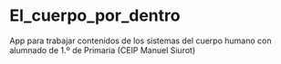 # El_cuerpo_por_dentro
App para trabajar contenidos de los sistemas del cuerpo humano con alumnado de 1.º de Primaria (CEIP Manuel Siurot)
